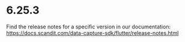 
# 6.25.3

Find the release notes for a specific version in our documentation: https://docs.scandit.com/data-capture-sdk/flutter/release-notes.html
